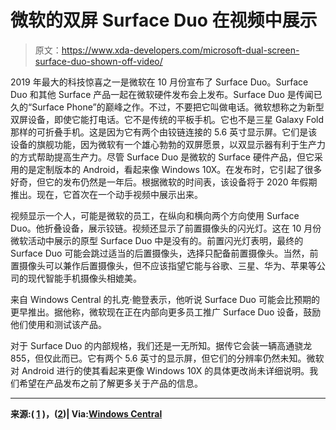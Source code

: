 # 微软的双屏 Surface Duo 在视频中展示

> 原文：<https://www.xda-developers.com/microsoft-dual-screen-surface-duo-shown-off-video/>

2019 年最大的科技惊喜之一是微软在 10 月份宣布了 Surface Duo。Surface Duo 和其他 Surface 产品一起在微软硬件发布会上发布。Surface Duo 是传闻已久的“Surface Phone”的巅峰之作。不过，不要把它叫做电话。微软想称之为新型双屏设备，即使它能打电话。它不是传统的平板手机。它也不是三星 Galaxy Fold 那样的可折叠手机。这是因为它有两个由铰链连接的 5.6 英寸显示屏。它们是该设备的旗舰功能，因为微软有一个雄心勃勃的双屏愿景，以双显示器有利于生产力的方式帮助提高生产力。尽管 Surface Duo 是微软的 Surface 硬件产品，但它采用的是定制版本的 Android，看起来像 Windows 10X。在发布时，它引起了很多好奇，但它的发布仍然是一年后。根据微软的时间表，该设备将于 2020 年假期推出。现在，它首次在一个动手视频中展示出来。

视频显示一个人，可能是微软的员工，在纵向和横向两个方向使用 Surface Duo。他折叠设备，展示铰链。视频还显示了前置摄像头的闪光灯。这在 10 月份微软活动中展示的原型 Surface Duo 中是没有的。前置闪光灯表明，最终的 Surface Duo 可能会跳过适当的后置摄像头，选择只配备前置摄像头。当然，前置摄像头可以兼作后置摄像头，但不应该指望它能与谷歌、三星、华为、苹果等公司的现代智能手机摄像头相媲美。

来自 Windows Central 的扎克·鲍登表示，他听说 Surface Duo 可能会比预期的更早推出。据他称，微软现在正在内部向更多员工推广 Surface Duo 设备，鼓励他们使用和测试该产品。

对于 Surface Duo 的内部规格，我们还是一无所知。据传它会装一辆高通骁龙 855，但仅此而已。它有两个 5.6 英寸的显示屏，但它们的分辨率仍然未知。微软对 Android 进行的使其看起来更像 Windows 10X 的具体更改尚未详细说明。我们希望在产品发布之前了解更多关于产品的信息。

* * *

**来源:( [1](https://mobile.twitter.com/yzraeu/status/1225605673385283584) )，([2](https://mobile.twitter.com/yzraeu/status/1226240943499558912))| Via:[Windows Central](https://www.windowscentral.com/surface-duo-spotted-wild-what-appears-be-front-facing-flash)**